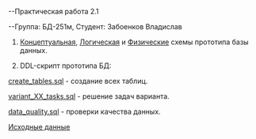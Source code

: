--Практическая работа 2.1

--Группа: БД-251м, Студент: Забоенков Владислав

1. [Концептуальная](https://github.com/St73-oss/DEP-MGPU/blob/main/Module02/%D0%9A%D0%BE%D0%BD%D1%86%D0%B5%D0%BF%D1%82%D1%83%D0%B0%D0%BB%D1%8C%D0%BD%D0%B0%D1%8F%20%D0%BC%D0%BE%D0%B4%D0%B5%D0%BB%D1%8C/%D0%9A%D0%BE%D0%BD%D1%86%D0%B5%D0%BF%D1%82%D1%83%D0%B0%D0%BB%D1%8C%D0%BD%D0%B0%D1%8F%20%D0%BC%D0%BE%D0%B4%D0%B5%D0%BB%D1%8C.png), [Логическая](https://github.com/St73-oss/DEP-MGPU/blob/main/Module02/%D0%9B%D0%BE%D0%B3%D0%B8%D1%87%D0%B5%D1%81%D0%BA%D0%B0%D1%8F%20%D0%BC%D0%BE%D0%B4%D0%B5%D0%BB%D1%8C/%D0%9B%D0%BE%D0%B3%D0%B8%D1%87%D0%B5%D1%81%D0%BA%D0%B0%D1%8F%20%D0%BC%D0%BE%D0%B4%D0%B5%D0%BB%D1%8C.png) и [Физические](https://github.com/St73-oss/DEP-MGPU/tree/main/Module02/%D0%A4%D0%B8%D0%B7%D0%B8%D1%87%D0%B5%D1%81%D0%BA%D0%B8%D0%B5%20%D1%81%D1%85%D0%B5%D0%BC%D1%8B%20%D0%91%D0%94) схемы прототипа базы данных.

2. DDL-скрипт прототипа БД:

 [create_tables.sql](https://github.com/St73-oss/DEP-MGPU/blob/main/Module02/create_tables.sql/create_tables.sql) - создание всех таблиц.
 
 [variant_XX_tasks.sql](https://github.com/St73-oss/DEP-MGPU/blob/main/Module02/variant_XX_tasks.sql/%D0%98%D0%BD%D0%B4%D0%B8%D0%B2%D0%B8%D0%B4%D1%83%D0%B0%D0%BB%D1%8C%D0%BD%D0%BE%D0%B5%20%D0%B7%D0%B0%D0%B4%D0%B0%D0%BD%D0%B8%D0%B5.sql) - решение задач варианта.
 
 [data_quality.sql](https://github.com/St73-oss/DEP-MGPU/blob/main/Module02/data_quality.sql/data_quality.sql) - проверки качества данных.
 
[Исходные данные]()
